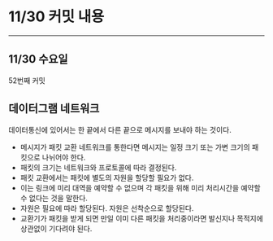 # 11/30 **커밋 내용**

---

## 11/30 수**요일**

52번째 커밋

## 데이터그램 네트워크

데이터통신에 있어서는 한 끝에서 다른 끝으로 메시지를 보내야 하는 것이다.

- 메시지가 패킷 교환 네트워크를 통한다면 메시지는 일정 크기 또는 가변 크기의 패킷으로 나뉘어야 한다.
- 패킷의 크기는 네트워크와 프로토콜에 따라 결정된다.
- 패킷 교환에서는 패킷에 별도의 자원을 할당할 필요가 없다.
- 이는 링크에 미리 대역을 예약할 수 없으며 각 패킷을 위해 미리 처리시간을 예약할 수 없다는 것을 말한다.
- 자원은 필요에 따라 할당된다. 자원은 선착순으로 할당된다.
- 교환기가 패킷을 받게 되면 만일 이미 다른 패킷을 처리중이라면 발신지나 목적지에 상관없이 기다려야 된다.
